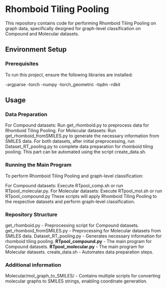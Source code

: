 
# Rhomboid Tiling Pooling
This repository contains code for performing Rhomboid Tiling Pooling on graph data, specifically designed for graph-level classification on Compound and Molecular datasets.

## Environment Setup
### Prerequisites
To run this project, ensure the following libraries are installed:

-argparse
-torch
-numpy
-torch_geometric
-tqdm
-rdkit

## Usage
### Data Preparation

For Compound datasets: Run get_rhomboid.py to preprocess data for Rhomboid Tiling Pooling.
For Molecular datasets: Run get_rhomboid_fromSMILES.py to generate the necessary information from SMILES data.
For both datasets, after initial preprocessing, run Dataset_RT_pooling.py to complete data preparation for rhomboid tiling pooling. This part can be automated using the script create_data.sh.

### Running the Main Program

To perform Rhomboid Tiling Pooling and graph-level classification:

For Compound datasets: Execute RTpool_comp.sh or run RTpool_molecular.py. 
For Molecular datasets: Execute RTpool_mol.sh or run RTpool_compound.py
These scripts will apply Rhomboid Tiling Pooling to the respective datasets and perform graph-level classification.

### Repository Structure
get_rhomboid.py - Preprocessing script for Compound datasets.
get_rhomboid_fromSMILES.py - Preprocessing for Molecular datasets from SMILES data.
Dataset_RT_pooling.py - Generates necessary information for rhomboid tiling pooling.
**RTpool_compound.py** - The main program for Compound datasets.
**RTpool_molecular.py** - The main program for Molecular datasets.
create_data.sh - Automates data preparation steps.

### Additional information
Molecular/mol_graph_to_SMILES/ - Contains multiple scripts for converting molecular graphs to SMILES strings, enabling coordinate generation.
